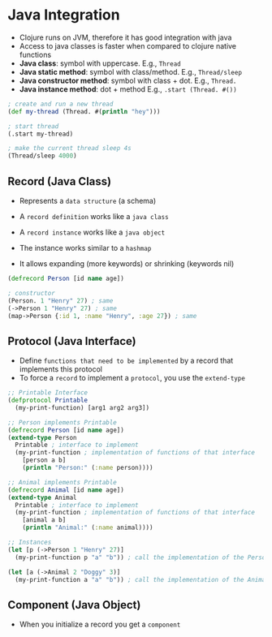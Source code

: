 # Java Integration

- Clojure runs on JVM, therefore it has good integration with java
- Access to java classes is faster when compared to clojure native functions
- **Java class**: symbol with uppercase. E.g., `Thread`
- **Java static method**: symbol with class/method. E.g., `Thread/sleep`
- **Java constructor method**: symbol with class + dot. E.g., `Thread.`
- **Java instance method**: dot + method E.g., `.start (Thread. #())`

```clojure
; create and run a new thread
(def my-thread (Thread. #(println "hey")))

; start thread
(.start my-thread)

; make the current thread sleep 4s
(Thread/sleep 4000)
```

## Record (Java Class)

- Represents a `data structure` (a schema)
- A `record definition` works like a `java class`
- A `record instance` works like a `java object`

- The instance works similar to a `hashmap`
- It allows expanding (more keywords) or shrinking (keywords nil)

```clojure
(defrecord Person [id name age])

; constructor
(Person. 1 "Henry" 27) ; same
(->Person 1 "Henry" 27) ; same
(map->Person {:id 1, :name "Henry", :age 27}) ; same
```

## Protocol (Java Interface)

- Define `functions that need to be implemented` by a record that implements this protocol
- To force a `record` to implement a `protocol`, you use the `extend-type`

```clojure
;; Printable Interface
(defprotocol Printable
  (my-print-function) [arg1 arg2 arg3])

;; Person implements Printable
(defrecord Person [id name age])
(extend-type Person
  Printable ; interface to implement
  (my-print-function ; implementation of functions of that interface
    [person a b]
    (println "Person:" (:name person))))

;; Animal implements Printable
(defrecord Animal [id name age])
(extend-type Animal
  Printable ; interface to implement
  (my-print-function ; implementation of functions of that interface
    [animal a b]
    (println "Animal:" (:name animal))))

;; Instances
(let [p (->Person 1 "Henry" 27)]
  (my-print-function p "a" "b")) ; call the implementation of the Person class

(let [a (->Animal 2 "Doggy" 3)]
  (my-print-function a "a" "b")) ; call the implementation of the Animal class
```

## Component (Java Object)

- When you initialize a record you get a `component`
